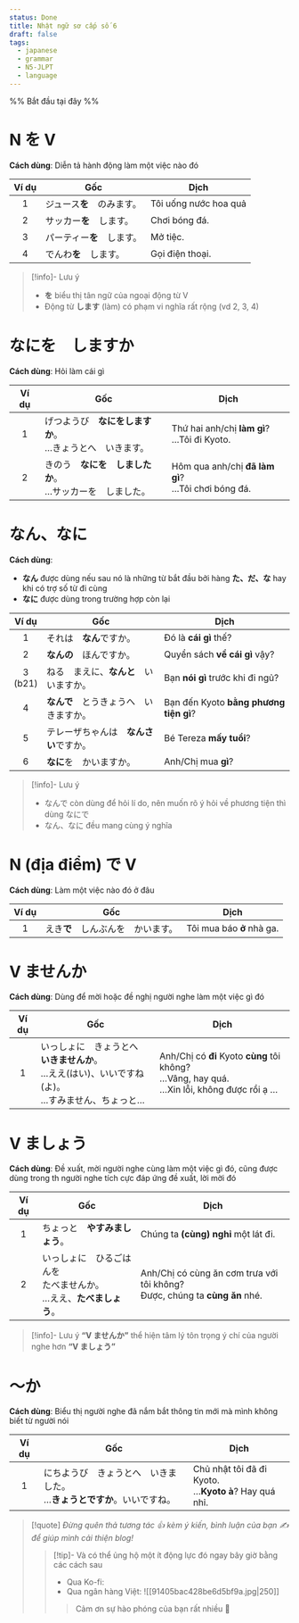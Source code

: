 ```yaml
---
status: Done
title: Nhật ngữ sơ cấp số 6
draft: false
tags:
  - japanese
  - grammar
  - N5-JLPT
  - language
---
```

%% Bắt đầu tại đây %%
# N を V
**Cách dùng**: Diễn tả hành động làm một việc nào đó

| Ví dụ | Gốc                        | Dịch                  |
|:-----:| -------------------------- | --------------------- |
|   1   | ジュース**を**　のみます。 | Tôi uống nước hoa quả |
|   2   | サッカー**を**　します。   | Chơi bóng đá.         |
|   3   | パーティー**を**　します。 | Mở tiệc.              |
|   4   | でんわ**を**　します。     | Gọi điện thoại.       |

> [!info]- Lưu ý
> - **を** biểu thị tân ngữ của ngoại động từ V
> - Động từ **します** (làm) có phạm vi nghĩa rất rộng (vd 2, 3, 4)

# なにを　しますか
**Cách dùng**: Hỏi làm cái gì

| Ví dụ | Gốc                                  | Dịch                                                   |
| :---: | ------------------------------------ | ------------------------------------------------------ |
|   1   | げつようび　**なにをしますか**。  <br>…きょうとへ　いきます。 | Thứ hai anh/chị **làm gì**?  <br>…Tôi đi Kyoto.        |
|   2   | きのう　**なにを　しましたか**。  <br>…サッカーを　しました。 | Hôm qua anh/chị **đã làm gì**?  <br>…Tôi chơi bóng đá. |

# なん、なに
**Cách dùng**:
- **なん** được dùng nếu sau nó là những từ bắt đầu bởi hàng **た、だ、な** hay khi có trợ số từ đi cùng
- **なに** được dùng trong trường hợp còn lại

|    Ví dụ     | Gốc                                    | Dịch                                   |
|:------------:| -------------------------------------- | -------------------------------------- |
|      1       | それは　**なん**ですか。               | Đó là **cái gì** thế?                  |
|      2       | **なんの**　ほんですか。               | Quyển sách **về cái gì** vậy?          |
| 3  <br>(b21) | ねる　まえに、**なんと**　いいますか。 | Bạn **nói gì** trước khi đi ngủ?       |
|      4       | **なんで**　とうきょうへ　いきますか。 | Bạn đến Kyoto **bằng phương tiện gì**? |
|      5       | テレーザちゃんは　**なんさい**ですか。 | Bé Tereza **mấy tuổi**?                |
|      6       | **なに**を　かいますか。               | Anh/Chị mua **gì**?                    |

> [!info]- Lưu ý
> - なんで còn dùng để hỏi lí do, nên muốn rõ ý hỏi về phương tiện thì dùng なにで
> - なん、なに đều mang cùng ý nghĩa

# N (địa điểm) で V
**Cách dùng**: Làm một việc nào đó ở đâu

| Ví dụ | Gốc                                | Dịch                      |
|:-----:| ---------------------------------- | ------------------------- |
|   1   | えき**で**　しんぶんを　かいます。 | Tôi mua báo **ở** nhà ga. |

# V ませんか
**Cách dùng**: Dùng để mời hoặc đề nghị người nghe làm một việc gì đó

| Ví dụ | Gốc                                                                                                       | Dịch                                                                                               |
|:-----:| --------------------------------------------------------------------------------------------------------- | -------------------------------------------------------------------------------------------------- |
|   1   | いっしょに　きょうとへ　**いきませんか**。  <br>…ええ(はい)、いいですね(よ)。  <br>…すみません、ちょっと… | Anh/Chị có **đi** Kyoto **cùng** tôi không?  <br>…Vâng, hay quá.  <br>…Xin lỗi, không được rồi ạ … |

# V ましょう
**Cách dùng**: Đề xuất, mời người nghe cùng làm một việc gì đó, cũng được dùng trong th người nghe tích cực đáp ứng đề xuất, lời mời đó

| Ví dụ | Gốc                                             | Dịch                                                                            |
| :---: | ----------------------------------------------- | ------------------------------------------------------------------------------- |
|   1   | ちょっと　**やすみましょう**。                               | Chúng ta **(cùng) nghỉ** một lát đi.                                            |
|   2   | いっしょに　ひるごはんを　  <br>たべませんか。  <br>…ええ、**たべましょう**。 | Anh/Chị có cùng ăn cơm trưa với tôi không?  <br>Được, chúng ta **cùng ăn** nhé. |

> [!info]- Lưu ý
> **“V ませんか”** thể hiện tâm lý tôn trọng ý chí của người nghe hơn **“V ましょう”**

# ～か
**Cách dùng**: Biểu thị người nghe đã nắm bắt thông tin mới mà mình không biết từ người nói

| Ví dụ | Gốc                                                                         | Dịch                                                      |
|:-----:| --------------------------------------------------------------------------- | --------------------------------------------------------- |
|   1   | にちようび　きょうとへ　いきました。  <br>…**きょうとですか**。いいですね。 | Chủ nhật tôi đã đi Kyoto.  <br>…**Kyoto à**? Hay quá nhỉ. |

> [!quote]
> *Đừng quên thả tương tác 👍 kèm ý kiến, bình luận của bạn ✍️ để giúp mình cải thiện blog!* 
> > [!tip]- Và có thể ủng hộ một ít động lực đó ngay bây giờ bằng các cách sau
> > - Qua Ko-fi: <script type='text/javascript' src='https://storage.ko-fi.com/cdn/widget/Widget_2.js'></script><script type='text/javascript'>kofiwidget2.init('Support Me', '#29abe0', 'M4M111S8CI');kofiwidget2.draw();</script>
> > - Qua ngân hàng Việt:
> >   ![[91405bac428be6d5bf9a.jpg|250]]
> > > Cảm ơn sự hào phóng của bạn rất nhiều 🥰